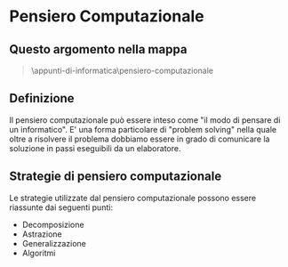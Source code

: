 # Pensiero Computazionale

## Questo argomento nella mappa
> \appunti-di-informatica\pensiero-computazionale

## Definizione
Il pensiero computazionale può essere inteso come "il modo di pensare di un informatico". E' una forma particolare di "problem solving" nella quale oltre a risolvere il problema dobbiamo essere in grado di comunicare la soluzione in passi eseguibili da un elaboratore.

## Strategie di pensiero computazionale
Le strategie utilizzate dal pensiero computazionale possono essere riassunte dai seguenti punti:
- Decomposizione
- Astrazione
- Generalizzazione
- Algoritmi